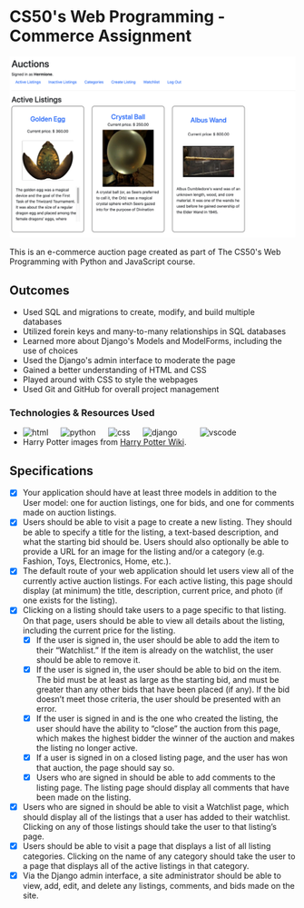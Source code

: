 # CS50's Web Programming - Commerce Assignment

![Image](./img/screenshot.png)

This is an e-commerce auction page created as part of The CS50's Web Programming with Python and JavaScript course.  


## Outcomes
- Used SQL and migrations to create, modify, and build multiple databases
- Utilized forein keys and many-to-many relationships in SQL databases
- Learned more about Django's Models and ModelForms, including the use of choices
- Used the Django's admin interface to moderate the page
- Gained a better understanding of HTML and CSS
- Played around with CSS to style the webpages
- Used Git and GitHub for overall project management

### Technologies & Resources Used
- <img src="https://cdn.jsdelivr.net/gh/devicons/devicon/icons/html5/html5-original.svg" alt="html" width="30" height="30"/> &emsp; <img src="https://cdn.jsdelivr.net/gh/devicons/devicon/icons/python/python-original.svg" alt = "python" width="30" height="30"/> &emsp; <img src="https://cdn.jsdelivr.net/gh/devicons/devicon/icons/css3/css3-original.svg" alt="css" width="30" height="30"/> &emsp; <img src="https://cdn.jsdelivr.net/gh/devicons/devicon/icons/django/django-plain.svg" alt="django" width="30" height="30"/> &emsp; &emsp; <img src="https://cdn.jsdelivr.net/gh/devicons/devicon/icons/vscode/vscode-original.svg" alt="vscode" width="30" height="30"/> 
- Harry Potter images from <a href="https://harrypotter.fandom.com/wiki">Harry Potter Wiki</a>.

## Specifications 
- [x] Your application should have at least three models in addition to the User model: one for auction listings, one for bids, and one for comments made on auction listings.
- [x] Users should be able to visit a page to create a new listing. They should be able to specify a title for the listing, a text-based description, and what the starting bid should be. Users should also optionally be able to provide a URL for an image for the listing and/or a category (e.g. Fashion, Toys, Electronics, Home, etc.).
- [x] The default route of your web application should let users view all of the currently active auction listings. For each active listing, this page should display (at minimum) the title, description, current price, and photo (if one exists for the listing).
- [x] Clicking on a listing should take users to a page specific to that listing. On that page, users should be able to view all details about the listing, including the current price for the listing.
	- [x] If the user is signed in, the user should be able to add the item to their “Watchlist.” If the item is already on the watchlist, the user should be able to remove it.
	- [x] If the user is signed in, the user should be able to bid on the item. The bid must be at least as large as the starting bid, and must be greater than any other bids that have been placed (if any). If the bid doesn’t meet those criteria, the user should be presented with an error.
	- [x] If the user is signed in and is the one who created the listing, the user should have the ability to “close” the auction from this page, which makes the highest bidder the winner of the auction and makes the listing no longer active.
	- [x] If a user is signed in on a closed listing page, and the user has won that auction, the page should say so.
	- [x] Users who are signed in should be able to add comments to the listing page. The listing page should display all comments that have been made on the listing.
- [x] Users who are signed in should be able to visit a Watchlist page, which should display all of the listings that a user has added to their watchlist. Clicking on any of those listings should take the user to that listing’s page.
- [x] Users should be able to visit a page that displays a list of all listing categories. Clicking on the name of any category should take the user to a page that displays all of the active listings in that category.
- [x] Via the Django admin interface, a site administrator should be able to view, add, edit, and delete any listings, comments, and bids made on the site.
